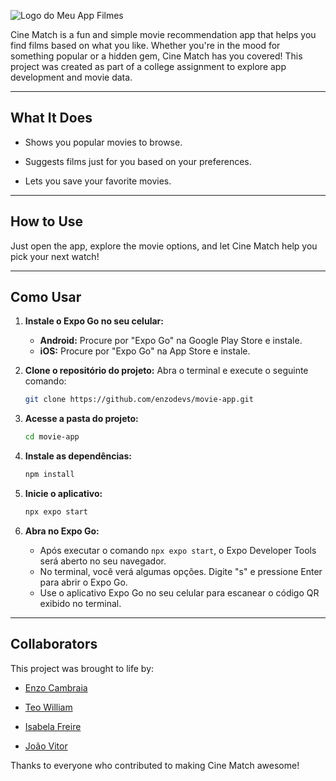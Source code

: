 ![Logo do Meu App Filmes](https://amethyst-fantastic-halibut-830.mypinata.cloud/ipfs/bafkreiaes7akl2d4qupk7v3jm7fsfgh77b5uitryyk2mm7yiuyejqriz5u)

Cine Match is a fun and simple movie recommendation app that helps you find films based on what you like. Whether you're in the mood for something popular or a hidden gem, Cine Match has you covered! This project was created as part of a college assignment to explore app development and movie data.

---

## What It Does

- Shows you popular movies to browse.
  
- Suggests films just for you based on your preferences.
  
- Lets you save your favorite movies.
  

---

## How to Use

Just open the app, explore the movie options, and let Cine Match help you pick your next watch!

---

## Como Usar

1.  **Instale o Expo Go no seu celular:**
    *   **Android:** Procure por "Expo Go" na Google Play Store e instale.
    *   **iOS:** Procure por "Expo Go" na App Store e instale.

2.  **Clone o repositório do projeto:**
    Abra o terminal e execute o seguinte comando:
    ```bash
    git clone https://github.com/enzodevs/movie-app.git
    ```

3.  **Acesse a pasta do projeto:**
    ```bash
    cd movie-app
    ```

4.  **Instale as dependências:**
    ```bash
    npm install
    ```

5.  **Inicie o aplicativo:**
    ```bash
    npx expo start
    ```

6.  **Abra no Expo Go:**
    *   Após executar o comando `npx expo start`, o Expo Developer Tools será aberto no seu navegador.
    *   No terminal, você verá algumas opções. Digite "s" e pressione Enter para abrir o Expo Go.
    *   Use o aplicativo Expo Go no seu celular para escanear o código QR exibido no terminal.

---

## Collaborators

This project was brought to life by:

- [Enzo Cambraia](https://github.com/enzodevs)
  
- [Teo William](https://github.com/Teomendonca)
  
- [Isabela Freire](https://github.com/IsabelaFGoes)
  
- [João Vitor](https://github.com/Wenceslauu)
  

Thanks to everyone who contributed to making Cine Match awesome!